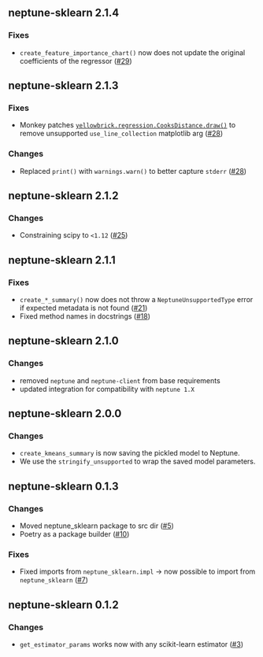 ## neptune-sklearn 2.1.4

### Fixes
- `create_feature_importance_chart()` now does not update the original coefficients of the regressor ([#29](https://github.com/neptune-ai/neptune-sklearn/pull/29))

## neptune-sklearn 2.1.3

### Fixes
- Monkey patches [`yellowbrick.regression.CooksDistance.draw()`](https://github.com/DistrictDataLabs/yellowbrick/blob/f7a8e950bd31452ea2f5d402a1c5d519cd163fd5/yellowbrick/regressor/influence.py#L184) to remove unsupported `use_line_collection` matplotlib arg ([#28](https://github.com/neptune-ai/neptune-sklearn/pull/28))

### Changes
- Replaced `print()` with `warnings.warn()` to better capture `stderr`  ([#28](https://github.com/neptune-ai/neptune-sklearn/pull/28))

## neptune-sklearn 2.1.2

### Changes
- Constraining scipy to `<1.12` ([#25](https://github.com/neptune-ai/neptune-sklearn/pull/25))

## neptune-sklearn 2.1.1

### Fixes
- `create_*_summary()` now does not throw a `NeptuneUnsupportedType` error if expected metadata is not found ([#21](https://github.com/neptune-ai/neptune-sklearn/pull/21))
- Fixed method names in docstrings ([#18](https://github.com/neptune-ai/neptune-sklearn/pull/18))

## neptune-sklearn 2.1.0

### Changes
- removed `neptune` and `neptune-client` from base requirements
- updated integration for compatibility with `neptune 1.X`

## neptune-sklearn 2.0.0

### Changes
- `create_kmeans_summary` is now saving the pickled model to Neptune.
- We use the `stringify_unsupported` to wrap the saved model parameters.

## neptune-sklearn 0.1.3

### Changes
- Moved neptune_sklearn package to src dir ([#5](https://github.com/neptune-ai/neptune-sklearn/pull/5))
- Poetry as a package builder ([#10](https://github.com/neptune-ai/neptune-sklearn/pull/10))

### Fixes
- Fixed imports from `neptune_sklearn.impl` -> now possible to import from `neptune_sklearn` ([#7](https://github.com/neptune-ai/neptune-sklearn/pull/7))

## neptune-sklearn 0.1.2

### Changes
- `get_estimator_params` works now with any scikit-learn estimator ([#3](https://github.com/neptune-ai/neptune-sklearn/pull/3))
